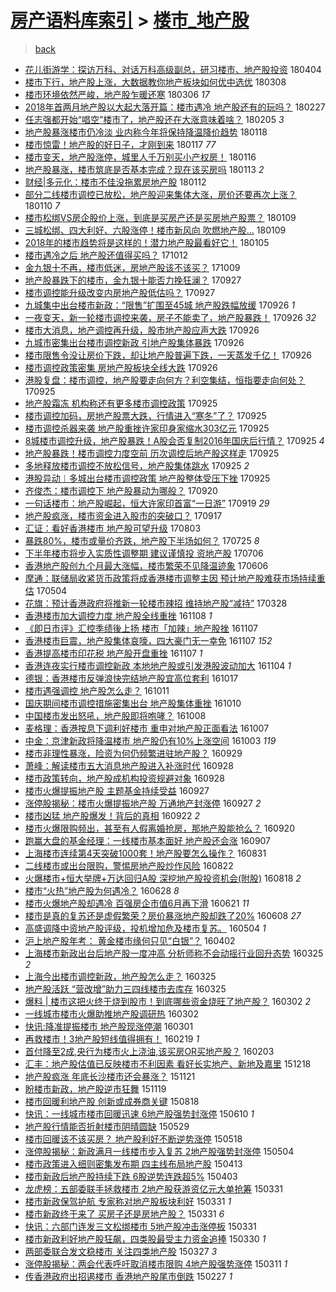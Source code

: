 [房产语料库索引](../../README.md)  > [楼市_地产股](楼市_地产股.md)
====
> [back](../README.md)

- [花儿街游学：探访万科、对话万科高级副总，研习楼市、地产股投资](http://jkwz.applinzi.com/ittc/7088169539634463755.html#%E8%8A%B1%E5%84%BF%E8%A1%97%E6%B8%B8%E5%AD%A6%EF%BC%9A%E6%8E%A2%E8%AE%BF%E4%B8%87%E7%A7%91%E3%80%81%E5%AF%B9%E8%AF%9D%E4%B8%87%E7%A7%91%E9%AB%98%E7%BA%A7%E5%89%AF%E6%80%BB%EF%BC%8C%E7%A0%94%E4%B9%A0%E6%A5%BC%E5%B8%82%E3%80%81%E5%9C%B0%E4%BA%A7%E8%82%A1%E6%8A%95%E8%B5%84) 180404  
- [楼市下行，地产股上涨，大数据教你地产板块如何优中选优](http://jkwz.applinzi.com/ittc/7078140887119168528.html#%E6%A5%BC%E5%B8%82%E4%B8%8B%E8%A1%8C%EF%BC%8C%E5%9C%B0%E4%BA%A7%E8%82%A1%E4%B8%8A%E6%B6%A8%EF%BC%8C%E5%A4%A7%E6%95%B0%E6%8D%AE%E6%95%99%E4%BD%A0%E5%9C%B0%E4%BA%A7%E6%9D%BF%E5%9D%97%E5%A6%82%E4%BD%95%E4%BC%98%E4%B8%AD%E9%80%89%E4%BC%98) 180308  
- [楼市环境依然严峻，地产股乍暖还寒](http://jkwz.applinzi.com/ittc/7077460690719998993.html#%E6%A5%BC%E5%B8%82%E7%8E%AF%E5%A2%83%E4%BE%9D%E7%84%B6%E4%B8%A5%E5%B3%BB%EF%BC%8C%E5%9C%B0%E4%BA%A7%E8%82%A1%E4%B9%8D%E6%9A%96%E8%BF%98%E5%AF%92) 180306 *17* 
- [2018年首两月地产股以大起大落开篇：楼市遇冷 地产股还有的玩吗？](http://jkwz.applinzi.com/ittc/7074665954980398097.html#2018%E5%B9%B4%E9%A6%96%E4%B8%A4%E6%9C%88%E5%9C%B0%E4%BA%A7%E8%82%A1%E4%BB%A5%E5%A4%A7%E8%B5%B7%E5%A4%A7%E8%90%BD%E5%BC%80%E7%AF%87%EF%BC%9A%E6%A5%BC%E5%B8%82%E9%81%87%E5%86%B7+%E5%9C%B0%E4%BA%A7%E8%82%A1%E8%BF%98%E6%9C%89%E7%9A%84%E7%8E%A9%E5%90%97%EF%BC%9F) 180227  
- [任志强都开始“唱空”楼市了，地产股还在大涨意味着啥？](http://jkwz.applinzi.com/ittc/7066643463066354694.html#%E4%BB%BB%E5%BF%97%E5%BC%BA%E9%83%BD%E5%BC%80%E5%A7%8B%E2%80%9C%E5%94%B1%E7%A9%BA%E2%80%9D%E6%A5%BC%E5%B8%82%E4%BA%86%EF%BC%8C%E5%9C%B0%E4%BA%A7%E8%82%A1%E8%BF%98%E5%9C%A8%E5%A4%A7%E6%B6%A8%E6%84%8F%E5%91%B3%E7%9D%80%E5%95%A5%EF%BC%9F) 180205 *3* 
- [地产股暴涨楼市仍冷淡 业内称今年将保持降温降价趋势](http://jkwz.applinzi.com/ittc/7059928725297038347.html#%E5%9C%B0%E4%BA%A7%E8%82%A1%E6%9A%B4%E6%B6%A8%E6%A5%BC%E5%B8%82%E4%BB%8D%E5%86%B7%E6%B7%A1+%E4%B8%9A%E5%86%85%E7%A7%B0%E4%BB%8A%E5%B9%B4%E5%B0%86%E4%BF%9D%E6%8C%81%E9%99%8D%E6%B8%A9%E9%99%8D%E4%BB%B7%E8%B6%8B%E5%8A%BF) 180118  
- [楼市惊雷！地产股的好日子，才刚到来](http://jkwz.applinzi.com/ittc/7059380613356717067.html#%E6%A5%BC%E5%B8%82%E6%83%8A%E9%9B%B7%EF%BC%81%E5%9C%B0%E4%BA%A7%E8%82%A1%E7%9A%84%E5%A5%BD%E6%97%A5%E5%AD%90%EF%BC%8C%E6%89%8D%E5%88%9A%E5%88%B0%E6%9D%A5) 180117 *77* 
- [楼市变天，地产股涨停，城里人千万别买小产权房！](http://jkwz.applinzi.com/ittc/7059223706448954384.html#%E6%A5%BC%E5%B8%82%E5%8F%98%E5%A4%A9%EF%BC%8C%E5%9C%B0%E4%BA%A7%E8%82%A1%E6%B6%A8%E5%81%9C%EF%BC%8C%E5%9F%8E%E9%87%8C%E4%BA%BA%E5%8D%83%E4%B8%87%E5%88%AB%E4%B9%B0%E5%B0%8F%E4%BA%A7%E6%9D%83%E6%88%BF%EF%BC%81) 180116  
- [地产股暴涨，楼市筑底是否基本完成？现在该买房吗](http://jkwz.applinzi.com/ittc/7058130195884540934.html#%E5%9C%B0%E4%BA%A7%E8%82%A1%E6%9A%B4%E6%B6%A8%EF%BC%8C%E6%A5%BC%E5%B8%82%E7%AD%91%E5%BA%95%E6%98%AF%E5%90%A6%E5%9F%BA%E6%9C%AC%E5%AE%8C%E6%88%90%EF%BC%9F%E7%8E%B0%E5%9C%A8%E8%AF%A5%E4%B9%B0%E6%88%BF%E5%90%97) 180113 *2* 
- [财经|多元化：楼市不佳没拖累房地产股](http://jkwz.applinzi.com/ittc/7057500755672433671.html#%E8%B4%A2%E7%BB%8F%7C%E5%A4%9A%E5%85%83%E5%8C%96%EF%BC%9A%E6%A5%BC%E5%B8%82%E4%B8%8D%E4%BD%B3%E6%B2%A1%E6%8B%96%E7%B4%AF%E6%88%BF%E5%9C%B0%E4%BA%A7%E8%82%A1) 180112  
- [部分二线楼市调控已放松，地产股迎来集体大涨，房价还要再次上涨？](http://jkwz.applinzi.com/ittc/7056893946158908422.html#%E9%83%A8%E5%88%86%E4%BA%8C%E7%BA%BF%E6%A5%BC%E5%B8%82%E8%B0%83%E6%8E%A7%E5%B7%B2%E6%94%BE%E6%9D%BE%EF%BC%8C%E5%9C%B0%E4%BA%A7%E8%82%A1%E8%BF%8E%E6%9D%A5%E9%9B%86%E4%BD%93%E5%A4%A7%E6%B6%A8%EF%BC%8C%E6%88%BF%E4%BB%B7%E8%BF%98%E8%A6%81%E5%86%8D%E6%AC%A1%E4%B8%8A%E6%B6%A8%EF%BC%9F) 180110 *7* 
- [楼市松绑VS房企股价上涨，到底是买房产还是买房地产股票？](http://jkwz.applinzi.com/ittc/7056575445208663056.html#%E6%A5%BC%E5%B8%82%E6%9D%BE%E7%BB%91VS%E6%88%BF%E4%BC%81%E8%82%A1%E4%BB%B7%E4%B8%8A%E6%B6%A8%EF%BC%8C%E5%88%B0%E5%BA%95%E6%98%AF%E4%B9%B0%E6%88%BF%E4%BA%A7%E8%BF%98%E6%98%AF%E4%B9%B0%E6%88%BF%E5%9C%B0%E4%BA%A7%E8%82%A1%E7%A5%A8%EF%BC%9F) 180109  
- [三城松绑、四大利好、六股涨停！楼市新风向 吹燃地产股…](http://jkwz.applinzi.com/ittc/7056489249841349638.html#%E4%B8%89%E5%9F%8E%E6%9D%BE%E7%BB%91%E3%80%81%E5%9B%9B%E5%A4%A7%E5%88%A9%E5%A5%BD%E3%80%81%E5%85%AD%E8%82%A1%E6%B6%A8%E5%81%9C%EF%BC%81%E6%A5%BC%E5%B8%82%E6%96%B0%E9%A3%8E%E5%90%91+%E5%90%B9%E7%87%83%E5%9C%B0%E4%BA%A7%E8%82%A1%E2%80%A6) 180109  
- [2018年的楼市趋势将是这样的！潜力地产股最看好它！](http://jkwz.applinzi.com/ittc/7055217947050509323.html#2018%E5%B9%B4%E7%9A%84%E6%A5%BC%E5%B8%82%E8%B6%8B%E5%8A%BF%E5%B0%86%E6%98%AF%E8%BF%99%E6%A0%B7%E7%9A%84%EF%BC%81%E6%BD%9C%E5%8A%9B%E5%9C%B0%E4%BA%A7%E8%82%A1%E6%9C%80%E7%9C%8B%E5%A5%BD%E5%AE%83%EF%BC%81) 180105  
- [楼市遇冷之后 地产股还值得买吗？](http://jkwz.applinzi.com/ittc/7023633953754448912.html#%E6%A5%BC%E5%B8%82%E9%81%87%E5%86%B7%E4%B9%8B%E5%90%8E+%E5%9C%B0%E4%BA%A7%E8%82%A1%E8%BF%98%E5%80%BC%E5%BE%97%E4%B9%B0%E5%90%97%EF%BC%9F) 171012  
- [金九银十不再，楼市低迷，房地产股该不该买？](http://jkwz.applinzi.com/ittc/7022489604559733777.html#%E9%87%91%E4%B9%9D%E9%93%B6%E5%8D%81%E4%B8%8D%E5%86%8D%EF%BC%8C%E6%A5%BC%E5%B8%82%E4%BD%8E%E8%BF%B7%EF%BC%8C%E6%88%BF%E5%9C%B0%E4%BA%A7%E8%82%A1%E8%AF%A5%E4%B8%8D%E8%AF%A5%E4%B9%B0%EF%BC%9F) 171009  
- [地产股暴跌下的楼市，金九银十能否力挽狂澜？](http://jkwz.applinzi.com/ittc/7018046658707981328.html#%E5%9C%B0%E4%BA%A7%E8%82%A1%E6%9A%B4%E8%B7%8C%E4%B8%8B%E7%9A%84%E6%A5%BC%E5%B8%82%EF%BC%8C%E9%87%91%E4%B9%9D%E9%93%B6%E5%8D%81%E8%83%BD%E5%90%A6%E5%8A%9B%E6%8C%BD%E7%8B%82%E6%BE%9C%EF%BC%9F) 170927  
- [楼市调控能升级改变内房地产股低估吗？](http://jkwz.applinzi.com/ittc/7017949506342224912.html#%E6%A5%BC%E5%B8%82%E8%B0%83%E6%8E%A7%E8%83%BD%E5%8D%87%E7%BA%A7%E6%94%B9%E5%8F%98%E5%86%85%E6%88%BF%E5%9C%B0%E4%BA%A7%E8%82%A1%E4%BD%8E%E4%BC%B0%E5%90%97%EF%BC%9F) 170927  
- [九城集中出台楼市新政：“限售”扩围至45城 地产股跌幅放缓](http://jkwz.applinzi.com/ittc/7017679130110460945.html#%E4%B9%9D%E5%9F%8E%E9%9B%86%E4%B8%AD%E5%87%BA%E5%8F%B0%E6%A5%BC%E5%B8%82%E6%96%B0%E6%94%BF%EF%BC%9A%E2%80%9C%E9%99%90%E5%94%AE%E2%80%9D%E6%89%A9%E5%9B%B4%E8%87%B345%E5%9F%8E+%E5%9C%B0%E4%BA%A7%E8%82%A1%E8%B7%8C%E5%B9%85%E6%94%BE%E7%BC%93) 170926 *1* 
- [一夜变天，新一轮楼市调控来袭，房子不能卖了，地产股暴跌！](http://jkwz.applinzi.com/ittc/7017642097728029713.html#%E4%B8%80%E5%A4%9C%E5%8F%98%E5%A4%A9%EF%BC%8C%E6%96%B0%E4%B8%80%E8%BD%AE%E6%A5%BC%E5%B8%82%E8%B0%83%E6%8E%A7%E6%9D%A5%E8%A2%AD%EF%BC%8C%E6%88%BF%E5%AD%90%E4%B8%8D%E8%83%BD%E5%8D%96%E4%BA%86%EF%BC%8C%E5%9C%B0%E4%BA%A7%E8%82%A1%E6%9A%B4%E8%B7%8C%EF%BC%81) 170926 *32* 
- [楼市大消息，地产调控再升级，股市地产股应声大跌](http://jkwz.applinzi.com/ittc/7017625032459813904.html#%E6%A5%BC%E5%B8%82%E5%A4%A7%E6%B6%88%E6%81%AF%EF%BC%8C%E5%9C%B0%E4%BA%A7%E8%B0%83%E6%8E%A7%E5%86%8D%E5%8D%87%E7%BA%A7%EF%BC%8C%E8%82%A1%E5%B8%82%E5%9C%B0%E4%BA%A7%E8%82%A1%E5%BA%94%E5%A3%B0%E5%A4%A7%E8%B7%8C) 170926  
- [九城市密集出台楼市调控新政 引地产股集体暴跌](http://jkwz.applinzi.com/ittc/7017564981195965456.html#%E4%B9%9D%E5%9F%8E%E5%B8%82%E5%AF%86%E9%9B%86%E5%87%BA%E5%8F%B0%E6%A5%BC%E5%B8%82%E8%B0%83%E6%8E%A7%E6%96%B0%E6%94%BF+%E5%BC%95%E5%9C%B0%E4%BA%A7%E8%82%A1%E9%9B%86%E4%BD%93%E6%9A%B4%E8%B7%8C) 170926  
- [楼市限售令没让房价下跌，却让地产股普遍下跌，一天蒸发千亿！](http://jkwz.applinzi.com/ittc/7017549519817016337.html#%E6%A5%BC%E5%B8%82%E9%99%90%E5%94%AE%E4%BB%A4%E6%B2%A1%E8%AE%A9%E6%88%BF%E4%BB%B7%E4%B8%8B%E8%B7%8C%EF%BC%8C%E5%8D%B4%E8%AE%A9%E5%9C%B0%E4%BA%A7%E8%82%A1%E6%99%AE%E9%81%8D%E4%B8%8B%E8%B7%8C%EF%BC%8C%E4%B8%80%E5%A4%A9%E8%92%B8%E5%8F%91%E5%8D%83%E4%BA%BF%EF%BC%81) 170926  
- [楼市调控政策密集 房地产股板块全线大跌](http://jkwz.applinzi.com/ittc/7017518099996345361.html#%E6%A5%BC%E5%B8%82%E8%B0%83%E6%8E%A7%E6%94%BF%E7%AD%96%E5%AF%86%E9%9B%86+%E6%88%BF%E5%9C%B0%E4%BA%A7%E8%82%A1%E6%9D%BF%E5%9D%97%E5%85%A8%E7%BA%BF%E5%A4%A7%E8%B7%8C) 170926  
- [港股复盘：楼市调控，地产股要走向何方？利空集结，恒指要走向何处？](http://jkwz.applinzi.com/ittc/7017358138439894033.html#%E6%B8%AF%E8%82%A1%E5%A4%8D%E7%9B%98%EF%BC%9A%E6%A5%BC%E5%B8%82%E8%B0%83%E6%8E%A7%EF%BC%8C%E5%9C%B0%E4%BA%A7%E8%82%A1%E8%A6%81%E8%B5%B0%E5%90%91%E4%BD%95%E6%96%B9%EF%BC%9F%E5%88%A9%E7%A9%BA%E9%9B%86%E7%BB%93%EF%BC%8C%E6%81%92%E6%8C%87%E8%A6%81%E8%B5%B0%E5%90%91%E4%BD%95%E5%A4%84%EF%BC%9F) 170925  
- [地产股霜冻 机构称还有更多楼市调控政策](http://jkwz.applinzi.com/ittc/7017356146971771920.html#%E5%9C%B0%E4%BA%A7%E8%82%A1%E9%9C%9C%E5%86%BB+%E6%9C%BA%E6%9E%84%E7%A7%B0%E8%BF%98%E6%9C%89%E6%9B%B4%E5%A4%9A%E6%A5%BC%E5%B8%82%E8%B0%83%E6%8E%A7%E6%94%BF%E7%AD%96) 170925  
- [楼市调控加码，房地产股票大跌，行情进入“寒冬”了？](http://jkwz.applinzi.com/ittc/7017326944797066257.html#%E6%A5%BC%E5%B8%82%E8%B0%83%E6%8E%A7%E5%8A%A0%E7%A0%81%EF%BC%8C%E6%88%BF%E5%9C%B0%E4%BA%A7%E8%82%A1%E7%A5%A8%E5%A4%A7%E8%B7%8C%EF%BC%8C%E8%A1%8C%E6%83%85%E8%BF%9B%E5%85%A5%E2%80%9C%E5%AF%92%E5%86%AC%E2%80%9D%E4%BA%86%EF%BC%9F) 170925  
- [楼市调控杀器来袭 地产股重挫许家印身家缩水303亿元](http://jkwz.applinzi.com/ittc/7017319491925705744.html#%E6%A5%BC%E5%B8%82%E8%B0%83%E6%8E%A7%E6%9D%80%E5%99%A8%E6%9D%A5%E8%A2%AD+%E5%9C%B0%E4%BA%A7%E8%82%A1%E9%87%8D%E6%8C%AB%E8%AE%B8%E5%AE%B6%E5%8D%B0%E8%BA%AB%E5%AE%B6%E7%BC%A9%E6%B0%B4303%E4%BA%BF%E5%85%83) 170925  
- [8城楼市调控升级，地产股暴跌！A股会否复制2016年国庆后行情？](http://jkwz.applinzi.com/ittc/7017271739548173329.html#8%E5%9F%8E%E6%A5%BC%E5%B8%82%E8%B0%83%E6%8E%A7%E5%8D%87%E7%BA%A7%EF%BC%8C%E5%9C%B0%E4%BA%A7%E8%82%A1%E6%9A%B4%E8%B7%8C%EF%BC%81A%E8%82%A1%E4%BC%9A%E5%90%A6%E5%A4%8D%E5%88%B62016%E5%B9%B4%E5%9B%BD%E5%BA%86%E5%90%8E%E8%A1%8C%E6%83%85%EF%BC%9F) 170925 *4* 
- [地产股暴跌！楼市调控力度空前 历次调控后地产股这样走](http://jkwz.applinzi.com/ittc/7017249300697056273.html#%E5%9C%B0%E4%BA%A7%E8%82%A1%E6%9A%B4%E8%B7%8C%EF%BC%81%E6%A5%BC%E5%B8%82%E8%B0%83%E6%8E%A7%E5%8A%9B%E5%BA%A6%E7%A9%BA%E5%89%8D+%E5%8E%86%E6%AC%A1%E8%B0%83%E6%8E%A7%E5%90%8E%E5%9C%B0%E4%BA%A7%E8%82%A1%E8%BF%99%E6%A0%B7%E8%B5%B0) 170925  
- [多地释放楼市调控不放松信号，地产股集体跳水](http://jkwz.applinzi.com/ittc/7017202888823276560.html#%E5%A4%9A%E5%9C%B0%E9%87%8A%E6%94%BE%E6%A5%BC%E5%B8%82%E8%B0%83%E6%8E%A7%E4%B8%8D%E6%94%BE%E6%9D%BE%E4%BF%A1%E5%8F%B7%EF%BC%8C%E5%9C%B0%E4%BA%A7%E8%82%A1%E9%9B%86%E4%BD%93%E8%B7%B3%E6%B0%B4) 170925 *2* 
- [港股异动︱多城出台楼市调控政策 地产股整体受压下挫](http://jkwz.applinzi.com/ittc/7017183822859469840.html#%E6%B8%AF%E8%82%A1%E5%BC%82%E5%8A%A8%EF%B8%B1%E5%A4%9A%E5%9F%8E%E5%87%BA%E5%8F%B0%E6%A5%BC%E5%B8%82%E8%B0%83%E6%8E%A7%E6%94%BF%E7%AD%96+%E5%9C%B0%E4%BA%A7%E8%82%A1%E6%95%B4%E4%BD%93%E5%8F%97%E5%8E%8B%E4%B8%8B%E6%8C%AB) 170925  
- [齐俊杰：楼市调控下 地产股暴动为哪般？](http://jkwz.applinzi.com/ittc/7015405038657340433.html#%E9%BD%90%E4%BF%8A%E6%9D%B0%EF%BC%9A%E6%A5%BC%E5%B8%82%E8%B0%83%E6%8E%A7%E4%B8%8B+%E5%9C%B0%E4%BA%A7%E8%82%A1%E6%9A%B4%E5%8A%A8%E4%B8%BA%E5%93%AA%E8%88%AC%EF%BC%9F) 170920  
- [一句话楼市：地产股崛起，恒大许家印首富“一日游”](http://jkwz.applinzi.com/ittc/7014791705545671697.html#%E4%B8%80%E5%8F%A5%E8%AF%9D%E6%A5%BC%E5%B8%82%EF%BC%9A%E5%9C%B0%E4%BA%A7%E8%82%A1%E5%B4%9B%E8%B5%B7%EF%BC%8C%E6%81%92%E5%A4%A7%E8%AE%B8%E5%AE%B6%E5%8D%B0%E9%A6%96%E5%AF%8C%E2%80%9C%E4%B8%80%E6%97%A5%E6%B8%B8%E2%80%9D) 170919 *29* 
- [地产股疯涨，楼市资金进入股市的突破口？](http://jkwz.applinzi.com/ittc/7014414848996410385.html#%E5%9C%B0%E4%BA%A7%E8%82%A1%E7%96%AF%E6%B6%A8%EF%BC%8C%E6%A5%BC%E5%B8%82%E8%B5%84%E9%87%91%E8%BF%9B%E5%85%A5%E8%82%A1%E5%B8%82%E7%9A%84%E7%AA%81%E7%A0%B4%E5%8F%A3%EF%BC%9F) 170917  
- [汇证：看好香港楼市  地产股可望升级](http://jkwz.applinzi.com/ittc/6997615270615860241.html#%E6%B1%87%E8%AF%81%EF%BC%9A%E7%9C%8B%E5%A5%BD%E9%A6%99%E6%B8%AF%E6%A5%BC%E5%B8%82++%E5%9C%B0%E4%BA%A7%E8%82%A1%E5%8F%AF%E6%9C%9B%E5%8D%87%E7%BA%A7) 170803  
- [暴跌80%，楼市或量价齐跌，地产股下半场如何？](http://jkwz.applinzi.com/ittc/6994239401063089168.html#%E6%9A%B4%E8%B7%8C80%25%EF%BC%8C%E6%A5%BC%E5%B8%82%E6%88%96%E9%87%8F%E4%BB%B7%E9%BD%90%E8%B7%8C%EF%BC%8C%E5%9C%B0%E4%BA%A7%E8%82%A1%E4%B8%8B%E5%8D%8A%E5%9C%BA%E5%A6%82%E4%BD%95%EF%BC%9F) 170725 *8* 
- [下半年楼市将步入实质性调整期 建议谨慎投 资地产股](http://jkwz.applinzi.com/ittc/6987075597028033552.html#%E4%B8%8B%E5%8D%8A%E5%B9%B4%E6%A5%BC%E5%B8%82%E5%B0%86%E6%AD%A5%E5%85%A5%E5%AE%9E%E8%B4%A8%E6%80%A7%E8%B0%83%E6%95%B4%E6%9C%9F+%E5%BB%BA%E8%AE%AE%E8%B0%A8%E6%85%8E%E6%8A%95+%E8%B5%84%E5%9C%B0%E4%BA%A7%E8%82%A1) 170706  
- [香港地产股创九个月最大涨幅，楼市繁荣不见降温迹象](http://jkwz.applinzi.com/ittc/6976125754491274245.html#%E9%A6%99%E6%B8%AF%E5%9C%B0%E4%BA%A7%E8%82%A1%E5%88%9B%E4%B9%9D%E4%B8%AA%E6%9C%88%E6%9C%80%E5%A4%A7%E6%B6%A8%E5%B9%85%EF%BC%8C%E6%A5%BC%E5%B8%82%E7%B9%81%E8%8D%A3%E4%B8%8D%E8%A7%81%E9%99%8D%E6%B8%A9%E8%BF%B9%E8%B1%A1) 170606  
- [摩通：联储局收紧货币政策将成香港楼市调整主因 预计地产股难获市场持续重估](http://jkwz.applinzi.com/ittc/6963793837276267524.html#%E6%91%A9%E9%80%9A%EF%BC%9A%E8%81%94%E5%82%A8%E5%B1%80%E6%94%B6%E7%B4%A7%E8%B4%A7%E5%B8%81%E6%94%BF%E7%AD%96%E5%B0%86%E6%88%90%E9%A6%99%E6%B8%AF%E6%A5%BC%E5%B8%82%E8%B0%83%E6%95%B4%E4%B8%BB%E5%9B%A0+%E9%A2%84%E8%AE%A1%E5%9C%B0%E4%BA%A7%E8%82%A1%E9%9A%BE%E8%8E%B7%E5%B8%82%E5%9C%BA%E6%8C%81%E7%BB%AD%E9%87%8D%E4%BC%B0) 170504  
- [花旗：预计香港政府将推新一轮楼市辣招 维持地产股“减持”](http://jkwz.applinzi.com/ittc/6950091348844741636.html#%E8%8A%B1%E6%97%97%EF%BC%9A%E9%A2%84%E8%AE%A1%E9%A6%99%E6%B8%AF%E6%94%BF%E5%BA%9C%E5%B0%86%E6%8E%A8%E6%96%B0%E4%B8%80%E8%BD%AE%E6%A5%BC%E5%B8%82%E8%BE%A3%E6%8B%9B+%E7%BB%B4%E6%8C%81%E5%9C%B0%E4%BA%A7%E8%82%A1%E2%80%9C%E5%87%8F%E6%8C%81%E2%80%9D) 170328  
- [香港楼市加大调控力度 地产股全线重挫](http://jkwz.applinzi.com/ittc/6897954712854217732.html#%E9%A6%99%E6%B8%AF%E6%A5%BC%E5%B8%82%E5%8A%A0%E5%A4%A7%E8%B0%83%E6%8E%A7%E5%8A%9B%E5%BA%A6+%E5%9C%B0%E4%BA%A7%E8%82%A1%E5%85%A8%E7%BA%BF%E9%87%8D%E6%8C%AB) 161108 *1* 
- [《即日市评》汇控季绩後上扬 楼市「加辣」地产股挫](http://jkwz.applinzi.com/ittc/6897820147565200389.html#%E3%80%8A%E5%8D%B3%E6%97%A5%E5%B8%82%E8%AF%84%E3%80%8B%E6%B1%87%E6%8E%A7%E5%AD%A3%E7%BB%A9%E5%BE%8C%E4%B8%8A%E6%89%AC+%E6%A5%BC%E5%B8%82%E3%80%8C%E5%8A%A0%E8%BE%A3%E3%80%8D%E5%9C%B0%E4%BA%A7%E8%82%A1%E6%8C%AB) 161107  
- [香港楼市巨震，地产股集体哀嚎，四大豪门无一幸免](http://jkwz.applinzi.com/ittc/6897749450914530308.html#%E9%A6%99%E6%B8%AF%E6%A5%BC%E5%B8%82%E5%B7%A8%E9%9C%87%EF%BC%8C%E5%9C%B0%E4%BA%A7%E8%82%A1%E9%9B%86%E4%BD%93%E5%93%80%E5%9A%8E%EF%BC%8C%E5%9B%9B%E5%A4%A7%E8%B1%AA%E9%97%A8%E6%97%A0%E4%B8%80%E5%B9%B8%E5%85%8D) 161107 *152* 
- [香港提高楼市印花税 地产股开盘重挫](http://jkwz.applinzi.com/ittc/6897696881148167173.html#%E9%A6%99%E6%B8%AF%E6%8F%90%E9%AB%98%E6%A5%BC%E5%B8%82%E5%8D%B0%E8%8A%B1%E7%A8%8E+%E5%9C%B0%E4%BA%A7%E8%82%A1%E5%BC%80%E7%9B%98%E9%87%8D%E6%8C%AB) 161107 *1* 
- [香港连夜实行楼市调控新政 本地地产股或引发港股波动加大](http://jkwz.applinzi.com/ittc/6896748243802653701.html#%E9%A6%99%E6%B8%AF%E8%BF%9E%E5%A4%9C%E5%AE%9E%E8%A1%8C%E6%A5%BC%E5%B8%82%E8%B0%83%E6%8E%A7%E6%96%B0%E6%94%BF+%E6%9C%AC%E5%9C%B0%E5%9C%B0%E4%BA%A7%E8%82%A1%E6%88%96%E5%BC%95%E5%8F%91%E6%B8%AF%E8%82%A1%E6%B3%A2%E5%8A%A8%E5%8A%A0%E5%A4%A7) 161104 *1* 
- [德银：香港楼市反弹浪快完结地产股宜高位套利](http://jkwz.applinzi.com/ittc/6889960142073758724.html#%E5%BE%B7%E9%93%B6%EF%BC%9A%E9%A6%99%E6%B8%AF%E6%A5%BC%E5%B8%82%E5%8F%8D%E5%BC%B9%E6%B5%AA%E5%BF%AB%E5%AE%8C%E7%BB%93%E5%9C%B0%E4%BA%A7%E8%82%A1%E5%AE%9C%E9%AB%98%E4%BD%8D%E5%A5%97%E5%88%A9) 161017  
- [楼市遇强调控 地产股怎么走？](http://jkwz.applinzi.com/ittc/6887558086251774981.html#%E6%A5%BC%E5%B8%82%E9%81%87%E5%BC%BA%E8%B0%83%E6%8E%A7+%E5%9C%B0%E4%BA%A7%E8%82%A1%E6%80%8E%E4%B9%88%E8%B5%B0%EF%BC%9F) 161011  
- [国庆期间楼市调控措施密集出台 地产股集体重挫](http://jkwz.applinzi.com/ittc/6887435507268584452.html#%E5%9B%BD%E5%BA%86%E6%9C%9F%E9%97%B4%E6%A5%BC%E5%B8%82%E8%B0%83%E6%8E%A7%E6%8E%AA%E6%96%BD%E5%AF%86%E9%9B%86%E5%87%BA%E5%8F%B0+%E5%9C%B0%E4%BA%A7%E8%82%A1%E9%9B%86%E4%BD%93%E9%87%8D%E6%8C%AB) 161010  
- [中国楼市发出怒吼，地产股即将咆哮？](http://jkwz.applinzi.com/ittc/6886580439849894917.html#%E4%B8%AD%E5%9B%BD%E6%A5%BC%E5%B8%82%E5%8F%91%E5%87%BA%E6%80%92%E5%90%BC%EF%BC%8C%E5%9C%B0%E4%BA%A7%E8%82%A1%E5%8D%B3%E5%B0%86%E5%92%86%E5%93%AE%EF%BC%9F) 161008  
- [麦格理：香港按息下调利好楼市 重申对地产股正面看法](http://jkwz.applinzi.com/ittc/6886272491621712900.html#%E9%BA%A6%E6%A0%BC%E7%90%86%EF%BC%9A%E9%A6%99%E6%B8%AF%E6%8C%89%E6%81%AF%E4%B8%8B%E8%B0%83%E5%88%A9%E5%A5%BD%E6%A5%BC%E5%B8%82+%E9%87%8D%E7%94%B3%E5%AF%B9%E5%9C%B0%E4%BA%A7%E8%82%A1%E6%AD%A3%E9%9D%A2%E7%9C%8B%E6%B3%95) 161007  
- [中金：京津新政将降温楼市 地产股仍有10%上涨空间](http://jkwz.applinzi.com/ittc/6884773307894727684.html#%E4%B8%AD%E9%87%91%EF%BC%9A%E4%BA%AC%E6%B4%A5%E6%96%B0%E6%94%BF%E5%B0%86%E9%99%8D%E6%B8%A9%E6%A5%BC%E5%B8%82+%E5%9C%B0%E4%BA%A7%E8%82%A1%E4%BB%8D%E6%9C%8910%25%E4%B8%8A%E6%B6%A8%E7%A9%BA%E9%97%B4) 161003 *119* 
- [楼市非理性暴涨，险资为何仍频繁进驻地产股？](http://jkwz.applinzi.com/ittc/6883422673475994629.html#%E6%A5%BC%E5%B8%82%E9%9D%9E%E7%90%86%E6%80%A7%E6%9A%B4%E6%B6%A8%EF%BC%8C%E9%99%A9%E8%B5%84%E4%B8%BA%E4%BD%95%E4%BB%8D%E9%A2%91%E7%B9%81%E8%BF%9B%E9%A9%BB%E5%9C%B0%E4%BA%A7%E8%82%A1%EF%BC%9F) 160929  
- [萧峰：解读楼市五大消息地产股进入补涨时代](http://jkwz.applinzi.com/ittc/6882900918491677700.html#%E8%90%A7%E5%B3%B0%EF%BC%9A%E8%A7%A3%E8%AF%BB%E6%A5%BC%E5%B8%82%E4%BA%94%E5%A4%A7%E6%B6%88%E6%81%AF%E5%9C%B0%E4%BA%A7%E8%82%A1%E8%BF%9B%E5%85%A5%E8%A1%A5%E6%B6%A8%E6%97%B6%E4%BB%A3) 160928  
- [楼市政策转向，地产股成机构投资规避对象](http://jkwz.applinzi.com/ittc/6882849610556523525.html#%E6%A5%BC%E5%B8%82%E6%94%BF%E7%AD%96%E8%BD%AC%E5%90%91%EF%BC%8C%E5%9C%B0%E4%BA%A7%E8%82%A1%E6%88%90%E6%9C%BA%E6%9E%84%E6%8A%95%E8%B5%84%E8%A7%84%E9%81%BF%E5%AF%B9%E8%B1%A1) 160928  
- [楼市火爆提振地产股 主题基金持续受益](http://jkwz.applinzi.com/ittc/6882486889625420804.html#%E6%A5%BC%E5%B8%82%E7%81%AB%E7%88%86%E6%8F%90%E6%8C%AF%E5%9C%B0%E4%BA%A7%E8%82%A1+%E4%B8%BB%E9%A2%98%E5%9F%BA%E9%87%91%E6%8C%81%E7%BB%AD%E5%8F%97%E7%9B%8A) 160927  
- [涨停股揭秘：楼市火爆提振地产股 万通地产封涨停](http://jkwz.applinzi.com/ittc/6882481243555365893.html#%E6%B6%A8%E5%81%9C%E8%82%A1%E6%8F%AD%E7%A7%98%EF%BC%9A%E6%A5%BC%E5%B8%82%E7%81%AB%E7%88%86%E6%8F%90%E6%8C%AF%E5%9C%B0%E4%BA%A7%E8%82%A1+%E4%B8%87%E9%80%9A%E5%9C%B0%E4%BA%A7%E5%B0%81%E6%B6%A8%E5%81%9C) 160927 *2* 
- [楼市凶猛 地产股爆发！背后的真相](http://jkwz.applinzi.com/ittc/6880758251599168516.html#%E6%A5%BC%E5%B8%82%E5%87%B6%E7%8C%9B+%E5%9C%B0%E4%BA%A7%E8%82%A1%E7%88%86%E5%8F%91%EF%BC%81%E8%83%8C%E5%90%8E%E7%9A%84%E7%9C%9F%E7%9B%B8) 160922 *2* 
- [楼市火爆限购频出，甚至有人假离婚抢房，那地产股能抢么？](http://jkwz.applinzi.com/ittc/6879689052483224581.html#%E6%A5%BC%E5%B8%82%E7%81%AB%E7%88%86%E9%99%90%E8%B4%AD%E9%A2%91%E5%87%BA%EF%BC%8C%E7%94%9A%E8%87%B3%E6%9C%89%E4%BA%BA%E5%81%87%E7%A6%BB%E5%A9%9A%E6%8A%A2%E6%88%BF%EF%BC%8C%E9%82%A3%E5%9C%B0%E4%BA%A7%E8%82%A1%E8%83%BD%E6%8A%A2%E4%B9%88%EF%BC%9F) 160920  
- [跑赢大盘的基金经理：一线楼市基本面好 地产股还会涨](http://jkwz.applinzi.com/ittc/6875061824201950213.html#%E8%B7%91%E8%B5%A2%E5%A4%A7%E7%9B%98%E7%9A%84%E5%9F%BA%E9%87%91%E7%BB%8F%E7%90%86%EF%BC%9A%E4%B8%80%E7%BA%BF%E6%A5%BC%E5%B8%82%E5%9F%BA%E6%9C%AC%E9%9D%A2%E5%A5%BD+%E5%9C%B0%E4%BA%A7%E8%82%A1%E8%BF%98%E4%BC%9A%E6%B6%A8) 160907  
- [上海楼市连续第4天突破1000套！地产股要怎么操作？](http://jkwz.applinzi.com/ittc/6872589119384978437.html#%E4%B8%8A%E6%B5%B7%E6%A5%BC%E5%B8%82%E8%BF%9E%E7%BB%AD%E7%AC%AC4%E5%A4%A9%E7%AA%81%E7%A0%B41000%E5%A5%97%EF%BC%81%E5%9C%B0%E4%BA%A7%E8%82%A1%E8%A6%81%E6%80%8E%E4%B9%88%E6%93%8D%E4%BD%9C%EF%BC%9F) 160831  
- [二线楼市或出台限购，警惕房地产股炒作风险](http://jkwz.applinzi.com/ittc/6869137086669652997.html#%E4%BA%8C%E7%BA%BF%E6%A5%BC%E5%B8%82%E6%88%96%E5%87%BA%E5%8F%B0%E9%99%90%E8%B4%AD%EF%BC%8C%E8%AD%A6%E6%83%95%E6%88%BF%E5%9C%B0%E4%BA%A7%E8%82%A1%E7%82%92%E4%BD%9C%E9%A3%8E%E9%99%A9) 160822  
- [火爆楼市+恒大举牌+万达回归A股 深挖地产股投资机会(附股)](http://jkwz.applinzi.com/ittc/6867763653180392453.html#%E7%81%AB%E7%88%86%E6%A5%BC%E5%B8%82%2B%E6%81%92%E5%A4%A7%E4%B8%BE%E7%89%8C%2B%E4%B8%87%E8%BE%BE%E5%9B%9E%E5%BD%92A%E8%82%A1+%E6%B7%B1%E6%8C%96%E5%9C%B0%E4%BA%A7%E8%82%A1%E6%8A%95%E8%B5%84%E6%9C%BA%E4%BC%9A%28%E9%99%84%E8%82%A1%29) 160818 *2* 
- [楼市“火热”地产股为何遇冷？](http://jkwz.applinzi.com/ittc/6848675160428905477.html#%E6%A5%BC%E5%B8%82%E2%80%9C%E7%81%AB%E7%83%AD%E2%80%9D%E5%9C%B0%E4%BA%A7%E8%82%A1%E4%B8%BA%E4%BD%95%E9%81%87%E5%86%B7%EF%BC%9F) 160628 *8* 
- [楼市火爆地产股却遇冷 百强房企市值6月再下滑](http://jkwz.applinzi.com/ittc/6846137661907272708.html#%E6%A5%BC%E5%B8%82%E7%81%AB%E7%88%86%E5%9C%B0%E4%BA%A7%E8%82%A1%E5%8D%B4%E9%81%87%E5%86%B7+%E7%99%BE%E5%BC%BA%E6%88%BF%E4%BC%81%E5%B8%82%E5%80%BC6%E6%9C%88%E5%86%8D%E4%B8%8B%E6%BB%91) 160621 *11* 
- [楼市是真的复苏还是虚假繁荣？房价暴涨地产股却跌了20%](http://jkwz.applinzi.com/ittc/6841457903512585220.html#%E6%A5%BC%E5%B8%82%E6%98%AF%E7%9C%9F%E7%9A%84%E5%A4%8D%E8%8B%8F%E8%BF%98%E6%98%AF%E8%99%9A%E5%81%87%E7%B9%81%E8%8D%A3%EF%BC%9F%E6%88%BF%E4%BB%B7%E6%9A%B4%E6%B6%A8%E5%9C%B0%E4%BA%A7%E8%82%A1%E5%8D%B4%E8%B7%8C%E4%BA%8620%25) 160608 *27* 
- [高盛调降中资地产股评级，投机增加危及楼市复苏。](http://jkwz.applinzi.com/ittc/6828347383611917316.html#%E9%AB%98%E7%9B%9B%E8%B0%83%E9%99%8D%E4%B8%AD%E8%B5%84%E5%9C%B0%E4%BA%A7%E8%82%A1%E8%AF%84%E7%BA%A7%EF%BC%8C%E6%8A%95%E6%9C%BA%E5%A2%9E%E5%8A%A0%E5%8D%B1%E5%8F%8A%E6%A5%BC%E5%B8%82%E5%A4%8D%E8%8B%8F%E3%80%82) 160504 *1* 
- [沪上地产股年考： 黄金楼市缘何只见“白银”？](http://jkwz.applinzi.com/ittc/6816403193973965828.html#%E6%B2%AA%E4%B8%8A%E5%9C%B0%E4%BA%A7%E8%82%A1%E5%B9%B4%E8%80%83%EF%BC%9A+%E9%BB%84%E9%87%91%E6%A5%BC%E5%B8%82%E7%BC%98%E4%BD%95%E5%8F%AA%E8%A7%81%E2%80%9C%E7%99%BD%E9%93%B6%E2%80%9D%EF%BC%9F) 160402  
- [上海楼市新政出台后地产股一度冲高 分析师称不会动摇行业回升态势](http://jkwz.applinzi.com/ittc/6813475864444404740.html#%E4%B8%8A%E6%B5%B7%E6%A5%BC%E5%B8%82%E6%96%B0%E6%94%BF%E5%87%BA%E5%8F%B0%E5%90%8E%E5%9C%B0%E4%BA%A7%E8%82%A1%E4%B8%80%E5%BA%A6%E5%86%B2%E9%AB%98+%E5%88%86%E6%9E%90%E5%B8%88%E7%A7%B0%E4%B8%8D%E4%BC%9A%E5%8A%A8%E6%91%87%E8%A1%8C%E4%B8%9A%E5%9B%9E%E5%8D%87%E6%80%81%E5%8A%BF) 160325 *2* 
- [上海今出楼市调控新政，地产股怎么走？](http://jkwz.applinzi.com/ittc/6813463436717458436.html#%E4%B8%8A%E6%B5%B7%E4%BB%8A%E5%87%BA%E6%A5%BC%E5%B8%82%E8%B0%83%E6%8E%A7%E6%96%B0%E6%94%BF%EF%BC%8C%E5%9C%B0%E4%BA%A7%E8%82%A1%E6%80%8E%E4%B9%88%E8%B5%B0%EF%BC%9F) 160325  
- [地产股活跃 “营改增”助力三四线楼市去库存](http://jkwz.applinzi.com/ittc/6813459640813618180.html#%E5%9C%B0%E4%BA%A7%E8%82%A1%E6%B4%BB%E8%B7%83+%E2%80%9C%E8%90%A5%E6%94%B9%E5%A2%9E%E2%80%9D%E5%8A%A9%E5%8A%9B%E4%B8%89%E5%9B%9B%E7%BA%BF%E6%A5%BC%E5%B8%82%E5%8E%BB%E5%BA%93%E5%AD%98) 160325  
- [爆料 | 楼市这把火终于烧到股市！到底哪些资金烧旺了地产股？](http://jkwz.applinzi.com/ittc/6805090576030499844.html#%E7%88%86%E6%96%99+%7C+%E6%A5%BC%E5%B8%82%E8%BF%99%E6%8A%8A%E7%81%AB%E7%BB%88%E4%BA%8E%E7%83%A7%E5%88%B0%E8%82%A1%E5%B8%82%EF%BC%81%E5%88%B0%E5%BA%95%E5%93%AA%E4%BA%9B%E8%B5%84%E9%87%91%E7%83%A7%E6%97%BA%E4%BA%86%E5%9C%B0%E4%BA%A7%E8%82%A1%EF%BC%9F) 160302 *2* 
- [一线城市楼市火爆助推地产股调研热](http://jkwz.applinzi.com/ittc/6804788027712865284.html#%E4%B8%80%E7%BA%BF%E5%9F%8E%E5%B8%82%E6%A5%BC%E5%B8%82%E7%81%AB%E7%88%86%E5%8A%A9%E6%8E%A8%E5%9C%B0%E4%BA%A7%E8%82%A1%E8%B0%83%E7%A0%94%E7%83%AD) 160302  
- [快讯:降准提振楼市 地产股现涨停潮](http://jkwz.applinzi.com/ittc/6804590533800363013.html#%E5%BF%AB%E8%AE%AF%3A%E9%99%8D%E5%87%86%E6%8F%90%E6%8C%AF%E6%A5%BC%E5%B8%82+%E5%9C%B0%E4%BA%A7%E8%82%A1%E7%8E%B0%E6%B6%A8%E5%81%9C%E6%BD%AE) 160301  
- [再救楼市！3地产股短线值得拥有！](http://jkwz.applinzi.com/ittc/6800590374322045956.html#%E5%86%8D%E6%95%91%E6%A5%BC%E5%B8%82%EF%BC%813%E5%9C%B0%E4%BA%A7%E8%82%A1%E7%9F%AD%E7%BA%BF%E5%80%BC%E5%BE%97%E6%8B%A5%E6%9C%89%EF%BC%81) 160219 *1* 
- [首付降至2成,央行为楼市火上浇油,该买房OR买地产股？](http://jkwz.applinzi.com/ittc/6794564985124553733.html#%E9%A6%96%E4%BB%98%E9%99%8D%E8%87%B32%E6%88%90%2C%E5%A4%AE%E8%A1%8C%E4%B8%BA%E6%A5%BC%E5%B8%82%E7%81%AB%E4%B8%8A%E6%B5%87%E6%B2%B9%2C%E8%AF%A5%E4%B9%B0%E6%88%BFOR%E4%B9%B0%E5%9C%B0%E4%BA%A7%E8%82%A1%EF%BC%9F) 160203  
- [汇丰：地产股估值已反映楼市不利因素 看好长实地产、新地及嘉里](http://jkwz.applinzi.com/ittc/6777173172285883397.html#%E6%B1%87%E4%B8%B0%EF%BC%9A%E5%9C%B0%E4%BA%A7%E8%82%A1%E4%BC%B0%E5%80%BC%E5%B7%B2%E5%8F%8D%E6%98%A0%E6%A5%BC%E5%B8%82%E4%B8%8D%E5%88%A9%E5%9B%A0%E7%B4%A0+%E7%9C%8B%E5%A5%BD%E9%95%BF%E5%AE%9E%E5%9C%B0%E4%BA%A7%E3%80%81%E6%96%B0%E5%9C%B0%E5%8F%8A%E5%98%89%E9%87%8C) 151218  
- [地产股疯涨 年底长沙楼市还会暴涨？](http://jkwz.applinzi.com/ittc/6767130000130311173.html#%E5%9C%B0%E4%BA%A7%E8%82%A1%E7%96%AF%E6%B6%A8+%E5%B9%B4%E5%BA%95%E9%95%BF%E6%B2%99%E6%A5%BC%E5%B8%82%E8%BF%98%E4%BC%9A%E6%9A%B4%E6%B6%A8%EF%BC%9F) 151121  
- [盼楼市新政，地产股逆市狂舞](http://jkwz.applinzi.com/ittc/6766315061794833412.html#%E7%9B%BC%E6%A5%BC%E5%B8%82%E6%96%B0%E6%94%BF%EF%BC%8C%E5%9C%B0%E4%BA%A7%E8%82%A1%E9%80%86%E5%B8%82%E7%8B%82%E8%88%9E) 151119  
- [楼市回暖利地产股 创新或成券商关键](http://jkwz.applinzi.com/ittc/547650615732926477.html#%E6%A5%BC%E5%B8%82%E5%9B%9E%E6%9A%96%E5%88%A9%E5%9C%B0%E4%BA%A7%E8%82%A1+%E5%88%9B%E6%96%B0%E6%88%96%E6%88%90%E5%88%B8%E5%95%86%E5%85%B3%E9%94%AE) 150818  
- [快讯：一线城市楼市回暖迅速 6地产股强势封涨停](http://jkwz.applinzi.com/ittc/547650611422101566.html#%E5%BF%AB%E8%AE%AF%EF%BC%9A%E4%B8%80%E7%BA%BF%E5%9F%8E%E5%B8%82%E6%A5%BC%E5%B8%82%E5%9B%9E%E6%9A%96%E8%BF%85%E9%80%9F+6%E5%9C%B0%E4%BA%A7%E8%82%A1%E5%BC%BA%E5%8A%BF%E5%B0%81%E6%B6%A8%E5%81%9C) 150610 *1* 
- [地产股行情能否折射楼市阴晴圆缺](http://jkwz.applinzi.com/ittc/547650611417418521.html#%E5%9C%B0%E4%BA%A7%E8%82%A1%E8%A1%8C%E6%83%85%E8%83%BD%E5%90%A6%E6%8A%98%E5%B0%84%E6%A5%BC%E5%B8%82%E9%98%B4%E6%99%B4%E5%9C%86%E7%BC%BA) 150529  
- [楼市回暖该不该买房？ 地产股利好不断逆势涨停](http://jkwz.applinzi.com/ittc/547650611417136574.html#%E6%A5%BC%E5%B8%82%E5%9B%9E%E6%9A%96%E8%AF%A5%E4%B8%8D%E8%AF%A5%E4%B9%B0%E6%88%BF%EF%BC%9F+%E5%9C%B0%E4%BA%A7%E8%82%A1%E5%88%A9%E5%A5%BD%E4%B8%8D%E6%96%AD%E9%80%86%E5%8A%BF%E6%B6%A8%E5%81%9C) 150518  
- [涨停股揭秘：新政满月一线楼市步入复苏 2地产股强势封涨停](http://jkwz.applinzi.com/ittc/547650611409395376.html#%E6%B6%A8%E5%81%9C%E8%82%A1%E6%8F%AD%E7%A7%98%EF%BC%9A%E6%96%B0%E6%94%BF%E6%BB%A1%E6%9C%88%E4%B8%80%E7%BA%BF%E6%A5%BC%E5%B8%82%E6%AD%A5%E5%85%A5%E5%A4%8D%E8%8B%8F+2%E5%9C%B0%E4%BA%A7%E8%82%A1%E5%BC%BA%E5%8A%BF%E5%B0%81%E6%B6%A8%E5%81%9C) 150504  
- [楼市政策进入细则密集发布期 四主线布局地产股](http://jkwz.applinzi.com/ittc/547650611405134484.html#%E6%A5%BC%E5%B8%82%E6%94%BF%E7%AD%96%E8%BF%9B%E5%85%A5%E7%BB%86%E5%88%99%E5%AF%86%E9%9B%86%E5%8F%91%E5%B8%83%E6%9C%9F+%E5%9B%9B%E4%B8%BB%E7%BA%BF%E5%B8%83%E5%B1%80%E5%9C%B0%E4%BA%A7%E8%82%A1) 150413  
- [楼市新政后地产股持续下跌 6股逆势连跌超5%](http://jkwz.applinzi.com/ittc/547650611402172846.html#%E6%A5%BC%E5%B8%82%E6%96%B0%E6%94%BF%E5%90%8E%E5%9C%B0%E4%BA%A7%E8%82%A1%E6%8C%81%E7%BB%AD%E4%B8%8B%E8%B7%8C+6%E8%82%A1%E9%80%86%E5%8A%BF%E8%BF%9E%E8%B7%8C%E8%B6%855%25) 150403  
- [龙虎榜：五部委联手拯救楼市 2地产股获游资亿元大单抢筹](http://jkwz.applinzi.com/ittc/547650611399653450.html#%E9%BE%99%E8%99%8E%E6%A6%9C%EF%BC%9A%E4%BA%94%E9%83%A8%E5%A7%94%E8%81%94%E6%89%8B%E6%8B%AF%E6%95%91%E6%A5%BC%E5%B8%82+2%E5%9C%B0%E4%BA%A7%E8%82%A1%E8%8E%B7%E6%B8%B8%E8%B5%84%E4%BA%BF%E5%85%83%E5%A4%A7%E5%8D%95%E6%8A%A2%E7%AD%B9) 150331  
- [楼市新政保驾护航 专家称对地产股板块利好](http://jkwz.applinzi.com/ittc/547650611397533954.html#%E6%A5%BC%E5%B8%82%E6%96%B0%E6%94%BF%E4%BF%9D%E9%A9%BE%E6%8A%A4%E8%88%AA+%E4%B8%93%E5%AE%B6%E7%A7%B0%E5%AF%B9%E5%9C%B0%E4%BA%A7%E8%82%A1%E6%9D%BF%E5%9D%97%E5%88%A9%E5%A5%BD) 150331 *1* 
- [楼市新政终于来了 买房子还是房地产股？](http://jkwz.applinzi.com/ittc/547650611399188113.html#%E6%A5%BC%E5%B8%82%E6%96%B0%E6%94%BF%E7%BB%88%E4%BA%8E%E6%9D%A5%E4%BA%86+%E4%B9%B0%E6%88%BF%E5%AD%90%E8%BF%98%E6%98%AF%E6%88%BF%E5%9C%B0%E4%BA%A7%E8%82%A1%EF%BC%9F) 150331 *6* 
- [快讯：六部门连发三文松绑楼市 5地产股冲击涨停板](http://jkwz.applinzi.com/ittc/547650611402288139.html#%E5%BF%AB%E8%AE%AF%EF%BC%9A%E5%85%AD%E9%83%A8%E9%97%A8%E8%BF%9E%E5%8F%91%E4%B8%89%E6%96%87%E6%9D%BE%E7%BB%91%E6%A5%BC%E5%B8%82+5%E5%9C%B0%E4%BA%A7%E8%82%A1%E5%86%B2%E5%87%BB%E6%B6%A8%E5%81%9C%E6%9D%BF) 150331  
- [楼市新政利好地产股狂飙，四类股最受主力资金追捧](http://jkwz.applinzi.com/ittc/547650611401045906.html#%E6%A5%BC%E5%B8%82%E6%96%B0%E6%94%BF%E5%88%A9%E5%A5%BD%E5%9C%B0%E4%BA%A7%E8%82%A1%E7%8B%82%E9%A3%99%EF%BC%8C%E5%9B%9B%E7%B1%BB%E8%82%A1%E6%9C%80%E5%8F%97%E4%B8%BB%E5%8A%9B%E8%B5%84%E9%87%91%E8%BF%BD%E6%8D%A7) 150330 *1* 
- [两部委联合发文稳楼市 关注四类地产股](http://jkwz.applinzi.com/ittc/547650611399979902.html#%E4%B8%A4%E9%83%A8%E5%A7%94%E8%81%94%E5%90%88%E5%8F%91%E6%96%87%E7%A8%B3%E6%A5%BC%E5%B8%82+%E5%85%B3%E6%B3%A8%E5%9B%9B%E7%B1%BB%E5%9C%B0%E4%BA%A7%E8%82%A1) 150327 *3* 
- [涨停股揭秘：两会代表呼吁取消楼市限购 4地产股强势涨停](http://jkwz.applinzi.com/ittc/547650611397775476.html#%E6%B6%A8%E5%81%9C%E8%82%A1%E6%8F%AD%E7%A7%98%EF%BC%9A%E4%B8%A4%E4%BC%9A%E4%BB%A3%E8%A1%A8%E5%91%BC%E5%90%81%E5%8F%96%E6%B6%88%E6%A5%BC%E5%B8%82%E9%99%90%E8%B4%AD+4%E5%9C%B0%E4%BA%A7%E8%82%A1%E5%BC%BA%E5%8A%BF%E6%B6%A8%E5%81%9C) 150311 *1* 
- [传香港政府出招遏楼市 香港地产股尾市倒跌](http://jkwz.applinzi.com/ittc/547650611390278931.html#%E4%BC%A0%E9%A6%99%E6%B8%AF%E6%94%BF%E5%BA%9C%E5%87%BA%E6%8B%9B%E9%81%8F%E6%A5%BC%E5%B8%82+%E9%A6%99%E6%B8%AF%E5%9C%B0%E4%BA%A7%E8%82%A1%E5%B0%BE%E5%B8%82%E5%80%92%E8%B7%8C) 150227 *1* 
